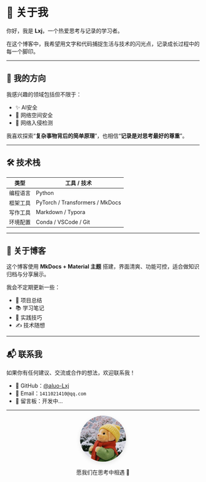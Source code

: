 # 👋 关于我

你好，我是 **Lxj**，一个热爱思考与记录的学习者。

在这个博客中，我希望用文字和代码捕捉生活与技术的闪光点，记录成长过程中的每一个脚印。

---

## 🧭 我的方向

我感兴趣的领域包括但不限于：

- ✨ AI安全
- 🔬 网络空间安全
- 🌱 网络入侵检测

我喜欢探索“**复杂事物背后的简单原理**”，也相信“**记录是对思考最好的尊重**”。

---

## 🛠️ 技术栈

| 类型       | 工具 / 技术              |
|------------|--------------------------|
| 编程语言   | Python |
| 框架工具   | PyTorch / Transformers / MkDocs |
| 写作工具   | Markdown / Typora |
| 环境配置   | Conda / VSCode / Git |

---

## 📌 关于博客

这个博客使用 **MkDocs + Material 主题** 搭建，界面清爽、功能可控，适合做知识归档与分享展示。

我会不定期更新一些：

- 🔧 项目总结
- 📚 学习笔记
- 🎯 实践技巧
- ✍️ 技术随想

---

## 📬 联系我

如果你有任何建议、交流或合作的想法，欢迎联系我！

- 📮 GitHub：[@aluo-Lxj](https://github.com/aluo-Lxj)
- 📧 Email：`1411021410@qq.com`  
- 🐾 留言板：开发中...

---

<div align="center">
  <img src="../../assets/dog.jpg" width="120" alt="头像" style="border-radius: 50%; box-shadow: 0 4px 12px rgba(0,0,0,0.1) ;" />
  <p style="margin-top: 1em;">愿我们在思考中相遇 🌿</p>
</div>
